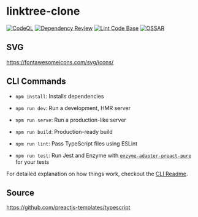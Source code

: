 # linktree-clone

[![CodeQL](https://github.com/milliorn/linktree-clone/actions/workflows/codeql.yml/badge.svg)](https://github.com/milliorn/linktree-clone/actions/workflows/codeql.yml)
[![Dependency Review](https://github.com/milliorn/linktree-clone/actions/workflows/dependency-review.yml/badge.svg)](https://github.com/milliorn/linktree-clone/actions/workflows/dependency-review.yml)
[![Lint Code Base](https://github.com/milliorn/linktree-clone/actions/workflows/super-linter.yml/badge.svg)](https://github.com/milliorn/linktree-clone/actions/workflows/super-linter.yml)
[![OSSAR](https://github.com/milliorn/linktree-clone/actions/workflows/ossar.yml/badge.svg)](https://github.com/milliorn/linktree-clone/actions/workflows/ossar.yml)

## SVG

<https://fontawesomeicons.com/svg/icons/>

## CLI Commands

* `npm install`: Installs dependencies

* `npm run dev`: Run a development, HMR server

* `npm run serve`: Run a production-like server

* `npm run build`: Production-ready build

* `npm run lint`: Pass TypeScript files using ESLint

* `npm run test`: Run Jest and Enzyme with
    [`enzyme-adapter-preact-pure`](https://github.com/preactjs/enzyme-adapter-preact-pure) for
    your tests

For detailed explanation on how things work, checkout the [CLI Readme](https://github.com/developit/preact-cli/blob/master/README.md).

## Source

<https://github.com/preactjs-templates/typescript>
